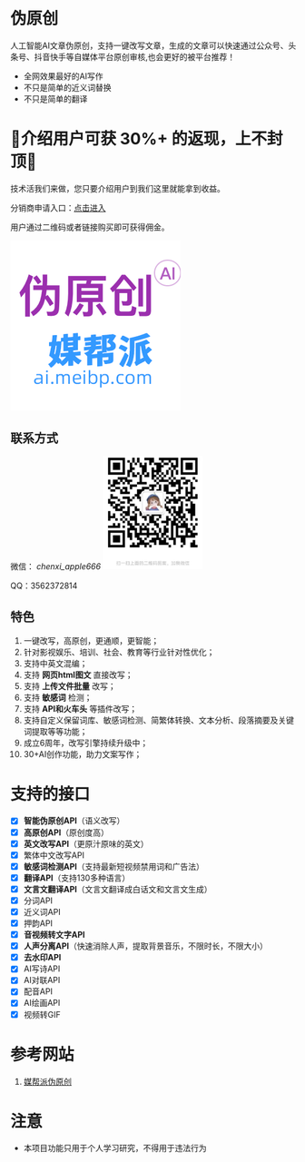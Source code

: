# 伪原创

人工智能AI文章伪原创，支持一键改写文章，生成的文章可以快速通过公众号、头条号、抖音快手等自媒体平台原创审核,也会更好的被平台推荐！

- 全网效果最好的AI写作
- 不只是简单的近义词替换
- 不只是简单的翻译

# 🚀️介绍用户可获 **30%+** 的返现，上不封顶🚀️

技术活我们来做，您只要介绍用户到我们这里就能拿到收益。

分销商申请入口：[点击进入](https://ai.meibp.com/user/promotion.html)

用户通过二维码或者链接购买即可获得佣金。

![logo.webp](https://github.com/brooktran/WeiYuanChuang/raw/main/assets/imgs/logo.webp)

## 联系方式

微信： _chenxi_apple666_ 
<img src="https://github.com/brooktran/WeiYuanChuang/raw/main/assets/imgs/kefu.jpeg" height="200px" />


QQ：3562372814

## 特色

1. 一键改写，高原创，更通顺，更智能；
2. 针对影视娱乐、培训、社会、教育等行业针对性优化；
3. 支持中英文混编；
4. 支持 **网页html图文** 直接改写；
5. 支持 **上传文件批量** 改写；
6. 支持 **敏感词** 检测；
7. 支持 **API和火车头** 等插件改写；
8. 支持自定义保留词库、敏感词检测、简繁体转换、文本分析、段落摘要及关键词提取等等功能；
9. 成立6周年，改写引擎持续升级中；
10. 30+AI创作功能，助力文案写作；

# 支持的接口

- [X]  **智能伪原创API**（语义改写）
- [X]  **高原创API**（原创度高）
- [X]  **英文改写API**（更原汁原味的英文）
- [X]  繁体中文改写API
- [X]  **敏感词检测API**（支持最新短视频禁用词和广告法）
- [X]  **翻译API**（支持130多种语言）
- [X]  **文言文翻译API**（文言文翻译成白话文和文言文生成）
- [X]  分词API
- [X]  近义词API
- [X]  押韵API
- [X]  **音视频转文字API**
- [X]  **人声分离API**（快速消除人声，提取背景音乐，不限时长，不限大小）
- [X]  **去水印API**
- [X]  AI写诗API
- [X]  AI对联API
- [X]  配音API
- [X]  AI绘画API
- [X]  视频转GIF

# 参考网站

1. [媒帮派伪原创](https://ai.meibp.com/?_f=gh)

# 注意

* 本项目功能只用于个人学习研究，不得用于违法行为
